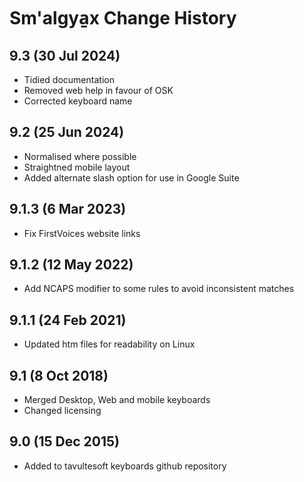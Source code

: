 Sm'algya̱x Change History
============================
9.3 (30 Jul 2024)
------------------
* Tidied documentation
* Removed web help in favour of OSK
* Corrected keyboard name

9.2 (25 Jun 2024)
------------------
* Normalised where possible
* Straightned mobile layout
* Added alternate slash option for use in Google Suite

9.1.3 (6 Mar 2023)
-------------------
* Fix FirstVoices website links

9.1.2 (12 May 2022)
-------------------
* Add NCAPS modifier to some rules to avoid inconsistent matches

9.1.1 (24 Feb 2021)
-------------------
* Updated htm files for readability on Linux

9.1 (8 Oct 2018)
-----------------
* Merged Desktop, Web and mobile keyboards
* Changed licensing

9.0 (15 Dec 2015)
-----------------

* Added to tavultesoft keyboards github repository

